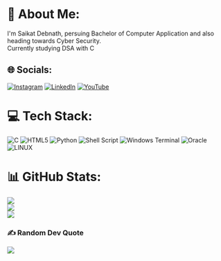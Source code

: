 # 💫 About Me:
I'm Saikat Debnath, persuing Bachelor of Computer Application and also heading towards Cyber Security.<br>Currently studying DSA with C


## 🌐 Socials:
[![Instagram](https://img.shields.io/badge/Instagram-%23E4405F.svg?logo=Instagram&logoColor=white)](https://instagram.com/heyySaikat) [![LinkedIn](https://img.shields.io/badge/LinkedIn-%230077B5.svg?logo=linkedin&logoColor=white)](https://linkedin.com/in/heyySaikat) [![YouTube](https://img.shields.io/badge/YouTube-%23FF0000.svg?logo=YouTube&logoColor=white)](https://youtube.com/@heyySaikat) 

# 💻 Tech Stack:
![C](https://img.shields.io/badge/c-%2300599C.svg?style=flat&logo=c&logoColor=white) ![HTML5](https://img.shields.io/badge/html5-%23E34F26.svg?style=flat&logo=html5&logoColor=white) ![Python](https://img.shields.io/badge/python-3670A0?style=flat&logo=python&logoColor=ffdd54) ![Shell Script](https://img.shields.io/badge/shell_script-%23121011.svg?style=flat&logo=gnu-bash&logoColor=white) ![Windows Terminal](https://img.shields.io/badge/Windows%20Terminal-%234D4D4D.svg?style=flat&logo=windows-terminal&logoColor=white) ![Oracle](https://img.shields.io/badge/Oracle-F80000?style=flat&logo=oracle&logoColor=white) ![LINUX](https://img.shields.io/badge/Linux-FCC624?style=flat&logo=linux&logoColor=black)
# 📊 GitHub Stats:
![](https://github-readme-stats.vercel.app/api?username=heyySaikat&theme=dark&hide_border=false&include_all_commits=false&count_private=false)<br/>
![](https://github-readme-streak-stats.herokuapp.com/?user=heyySaikat&theme=dark&hide_border=false)<br/>
![](https://github-readme-stats.vercel.app/api/top-langs/?username=heyySaikat&theme=dark&hide_border=false&include_all_commits=false&count_private=false&layout=compact)

### ✍️ Random Dev Quote
![](https://quotes-github-readme.vercel.app/api?type=horizontal&theme=radical)

